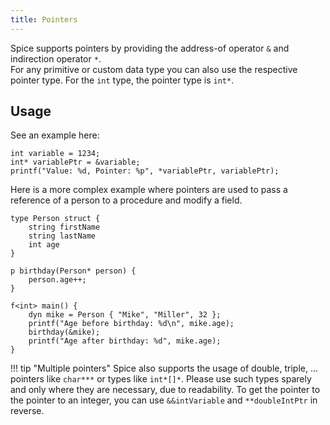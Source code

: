```yaml
---
title: Pointers
---
```


Spice supports pointers by providing the address-of operator `&` and indirection operator `*`. <br>
For any primitive or custom data type you can also use the respective pointer type. For the `int` type, the pointer type is `int*`.

## Usage

See an example here:
```spice
int variable = 1234;
int* variablePtr = &variable;
printf("Value: %d, Pointer: %p", *variablePtr, variablePtr);
```

Here is a more complex example where pointers are used to pass a reference of a person to a procedure and modify a field.

```spice
type Person struct {
    string firstName
    string lastName
    int age
}

p birthday(Person* person) {
    person.age++;
}

f<int> main() {
    dyn mike = Person { "Mike", "Miller", 32 };
    printf("Age before birthday: %d\n", mike.age);
    birthday(&mike);
    printf("Age after birthday: %d", mike.age);
}
```

!!! tip "Multiple pointers"
    Spice also supports the usage of double, triple, ... pointers like `char***` or types like `int*[]*`.
    Please use such types sparely and only where they are necessary, due to readability.
    To get the pointer to the pointer to an integer, you can use `&&intVariable` and `**doubleIntPtr` in reverse.